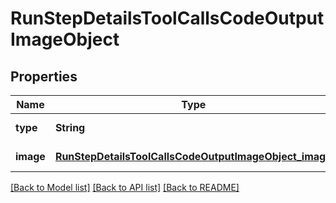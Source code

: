 # RunStepDetailsToolCallsCodeOutputImageObject
## Properties

| Name | Type | Description | Notes |
|------------ | ------------- | ------------- | -------------|
| **type** | **String** | Always &#x60;image&#x60;. | [default to null] |
| **image** | [**RunStepDetailsToolCallsCodeOutputImageObject_image**](RunStepDetailsToolCallsCodeOutputImageObject_image.md) |  | [default to null] |

[[Back to Model list]](../README.md#documentation-for-models) [[Back to API list]](../README.md#documentation-for-api-endpoints) [[Back to README]](../README.md)

